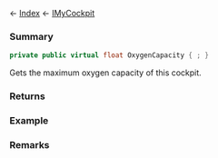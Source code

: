 ← [Index](Api-Index) ← [IMyCockpit](Sandbox.ModAPI.Ingame.IMyCockpit)

### Summary

```csharp
private public virtual float OxygenCapacity { ; }
```

Gets the maximum oxygen capacity of this cockpit.

### Returns

### Example

### Remarks

